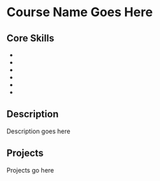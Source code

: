 Course Name Goes Here
==========================================

Core Skills
-----------

* 
* 
* 
*
* 
* 


Description
-----------

Description goes here

Projects
--------

Projects go here

